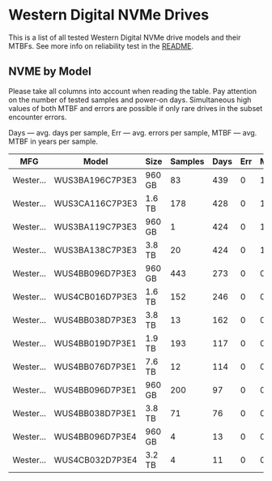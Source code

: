 Western Digital NVMe Drives
===========================

This is a list of all tested Western Digital NVMe drive models and their MTBFs. See more
info on reliability test in the [README](https://github.com/linuxhw/EnterpriseDrive).

NVME by Model
------------

Please take all columns into account when reading the table. Pay attention on the
number of tested samples and power-on days. Simultaneous high values of both MTBF
and errors are possible if only rare drives in the subset encounter errors.

Days — avg. days per sample,
Err  — avg. errors per sample,
MTBF — avg. MTBF in years per sample.

| MFG       | Model              | Size   | Samples | Days  | Err   | MTBF |
|-----------|--------------------|--------|---------|-------|-------|------|
| Wester... | WUS3BA196C7P3E3    | 960 GB | 83      | 439   | 0     | 1.20   |
| Wester... | WUS3CA116C7P3E3    | 1.6 TB | 178     | 428   | 0     | 1.17   |
| Wester... | WUS3BA119C7P3E3    | 960 GB | 1       | 424   | 0     | 1.16   |
| Wester... | WUS3BA138C7P3E3    | 3.8 TB | 20      | 424   | 0     | 1.16   |
| Wester... | WUS4BB096D7P3E3    | 960 GB | 443     | 273   | 0     | 0.75   |
| Wester... | WUS4CB016D7P3E3    | 1.6 TB | 152     | 246   | 0     | 0.68   |
| Wester... | WUS4BB038D7P3E3    | 3.8 TB | 13      | 162   | 0     | 0.44   |
| Wester... | WUS4BB019D7P3E1    | 1.9 TB | 193     | 117   | 0     | 0.32   |
| Wester... | WUS4BB076D7P3E1    | 7.6 TB | 12      | 114   | 0     | 0.31   |
| Wester... | WUS4BB096D7P3E1    | 960 GB | 200     | 97    | 0     | 0.27   |
| Wester... | WUS4BB038D7P3E1    | 3.8 TB | 71      | 76    | 0     | 0.21   |
| Wester... | WUS4BB096D7P3E4    | 960 GB | 4       | 13    | 0     | 0.04   |
| Wester... | WUS4CB032D7P3E4    | 3.2 TB | 4       | 11    | 0     | 0.03   |

